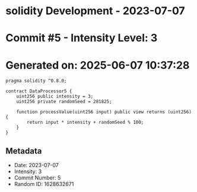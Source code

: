 ﻿# solidity Development - 2023-07-07
# Commit #5 - Intensity Level: 3
# Generated on: 2025-06-07 10:37:28
```solidity
pragma solidity ^0.8.0;

contract DataProcessor5 {
    uint256 public intensity = 3;
    uint256 private randomSeed = 281825;

    function processValue(uint256 input) public view returns (uint256) {
        return input * intensity + randomSeed % 100;
    }
}
```
## Metadata
- Date: 2023-07-07
- Intensity: 3
- Commit Number: 5
- Random ID: 1628632671
